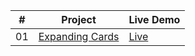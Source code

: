 |  #  | Project                                                                                                                     | Live Demo                                                                         |
| :-: | --------------------------------------------------------------------------------------------------------------------------- | --------------------------------------------------------------------------------- |
| 01  | [Expanding Cards](https://github.com/Rb-wahid/Expanding-Cards)                             | [Live](https://rb-wahid.github.io/Expanding-Cards)               |
